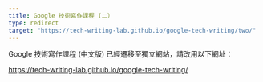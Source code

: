 ```yaml
---
title: Google 技術寫作課程 (二）
type: redirect
target: "https://tech-writing-lab.github.io/google-tech-writing/two/"
---
```


Google 技術寫作課程 (中文版) 已經遷移至獨立網站，請改用以下網址：

<https://tech-writing-lab.github.io/google-tech-writing/>

